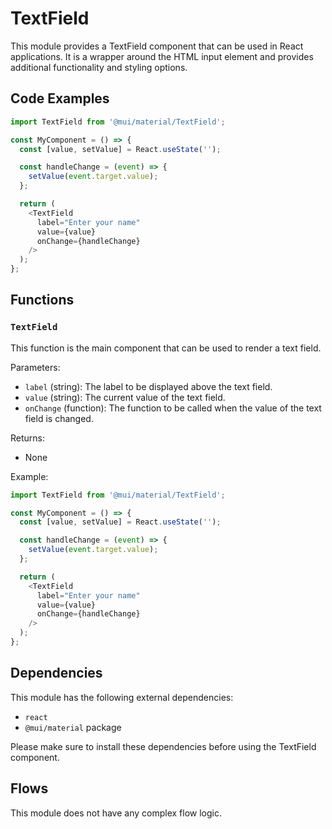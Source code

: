 # TextField

This module provides a TextField component that can be used in React applications. It is a wrapper around the HTML input element and provides additional functionality and styling options.

## Code Examples

```javascript
import TextField from '@mui/material/TextField';

const MyComponent = () => {
  const [value, setValue] = React.useState('');

  const handleChange = (event) => {
    setValue(event.target.value);
  };

  return (
    <TextField
      label="Enter your name"
      value={value}
      onChange={handleChange}
    />
  );
};
```

## Functions

### `TextField`

This function is the main component that can be used to render a text field.

Parameters:

- `label` (string): The label to be displayed above the text field.
- `value` (string): The current value of the text field.
- `onChange` (function): The function to be called when the value of the text field is changed.

Returns:

- None

Example:

```javascript
import TextField from '@mui/material/TextField';

const MyComponent = () => {
  const [value, setValue] = React.useState('');

  const handleChange = (event) => {
    setValue(event.target.value);
  };

  return (
    <TextField
      label="Enter your name"
      value={value}
      onChange={handleChange}
    />
  );
};
```

## Dependencies

This module has the following external dependencies:

- `react`
- `@mui/material` package

Please make sure to install these dependencies before using the TextField component.

## Flows

This module does not have any complex flow logic.
